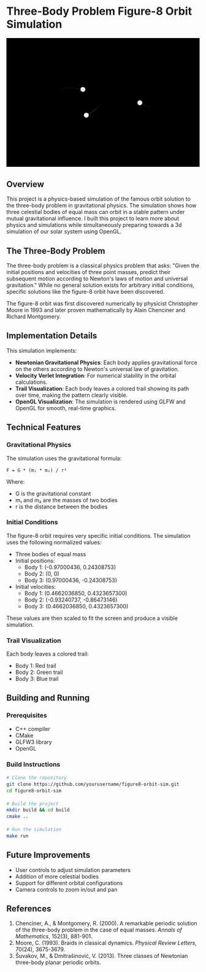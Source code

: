 # Three-Body Problem Figure-8 Orbit Simulation

![Three-Body Figure-8 Orbit Simulation](3_body_orbit.gif)

## Overview

This project is a physics-based simulation of the famous orbit solution to the three-body problem in gravitational physics. The simulation shows how three celestial bodies of equal mass can orbit in a stable pattern under mutual gravitational influence. I built this project to learn more about physics and simulations while simultaneously preparing towards a 3d simulation of our solar system using OpenGL.

## The Three-Body Problem

The three-body problem is a classical physics problem that asks: "Given the initial positions and velocities of three point masses, predict their subsequent motion according to Newton's laws of motion and universal gravitation." While no general solution exists for arbitrary initial conditions, specific solutions like the figure-8 orbit have been discovered.

The figure-8 orbit was first discovered numerically by physicist Christopher Moore in 1993 and later proven mathematically by Alain Chenciner and Richard Montgomery.

## Implementation Details

This simulation implements:

- **Newtonian Gravitational Physics**: Each body applies gravitational force on the others according to Newton's universal law of gravitation.
- **Velocity Verlet Integration**: For numerical stability in the orbital calculations.
- **Trail Visualization**: Each body leaves a colored trail showing its path over time, making the pattern clearly visible.
- **OpenGL Visualization**: The simulation is rendered using GLFW and OpenGL for smooth, real-time graphics.

## Technical Features

### Gravitational Physics

The simulation uses the gravitational formula:

```
F = G * (m₁ * m₂) / r²
```

Where:
- G is the gravitational constant
- m₁ and m₂ are the masses of two bodies
- r is the distance between the bodies

### Initial Conditions

The figure-8 orbit requires very specific initial conditions. The simulation uses the following normalized values:

- Three bodies of equal mass
- Initial positions: 
  - Body 1: (-0.97000436, 0.24308753)
  - Body 2: (0, 0)
  - Body 3: (0.97000436, -0.24308753)
- Initial velocities:
  - Body 1: (0.4662036850, 0.4323657300)
  - Body 2: (-0.93240737, -0.86473146)
  - Body 3: (0.4662036850, 0.4323657300)

These values are then scaled to fit the screen and produce a visible simulation.

### Trail Visualization

Each body leaves a colored trail:
- Body 1: Red trail
- Body 2: Green trail
- Body 3: Blue trail


## Building and Running

### Prerequisites

- C++ compiler
- CMake
- GLFW3 library
- OpenGL

### Build Instructions

```bash
# Clone the repository
git clone https://github.com/yourusername/figure8-orbit-sim.git
cd figure8-orbit-sim

# Build the project
mkdir build && cd build
cmake ..

# Run the simulation
make run
```

## Future Improvements

- User controls to adjust simulation parameters
- Addition of more celestial bodies
- Support for different orbital configurations
- Camera controls to zoom in/out and pan

## References

1. Chenciner, A., & Montgomery, R. (2000). A remarkable periodic solution of the three-body problem in the case of equal masses. *Annals of Mathematics*, 152(3), 881-901.
2. Moore, C. (1993). Braids in classical dynamics. *Physical Review Letters*, 70(24), 3675-3679.
3. Šuvakov, M., & Dmitrašinović, V. (2013). Three classes of Newtonian three-body planar periodic orbits.
